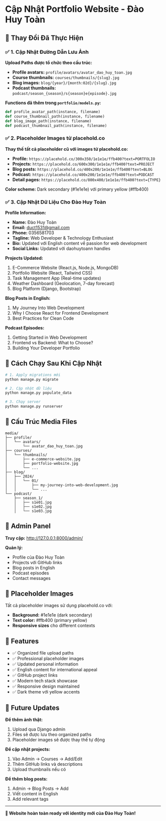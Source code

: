 # Cập Nhật Portfolio Website - Đào Huy Toàn

## 🎯 Thay Đổi Đã Thực Hiện

### ✅ **1. Cập Nhật Đường Dẫn Lưu Ảnh**

**Upload Paths được tổ chức theo cấu trúc:**
- **Profile avatars:** `profile/avatars/avatar_dao_huy_toan.jpg`
- **Course thumbnails:** `courses/thumbnails/{slug}.jpg`
- **Blog images:** `blog/{year}/{month:02d}/{slug}.jpg`
- **Podcast thumbnails:** `podcast/season_{season}/s{season}e{episode}.jpg`

**Functions đã thêm trong `portfolio/models.py`:**
```python
def profile_avatar_path(instance, filename)
def course_thumbnail_path(instance, filename)
def blog_image_path(instance, filename)
def podcast_thumbnail_path(instance, filename)
```

### ✅ **2. Placeholder Images từ placehold.co**

**Thay thế tất cả placeholder cũ với images từ placehold.co:**
- **Profile:** `https://placehold.co/300x350/1e1e1e/ffb400?text=PORTFOLIO`
- **Projects:** `https://placehold.co/600x300/1e1e1e/ffb400?text=PROJECT`
- **Blog posts:** `https://placehold.co/400x200/1e1e1e/ffb400?text=BLOG`
- **Podcast:** `https://placehold.co/400x200/1e1e1e/ffb400?text=PODCAST`
- **Detail pages:** `https://placehold.co/800x400/1e1e1e/ffb400?text={TYPE}`

**Color scheme:** Dark secondary (#1e1e1e) với primary yellow (#ffb400)

### ✅ **3. Cập Nhật Dữ Liệu Cho Đào Huy Toàn**

**Profile Information:**
- **Name:** Đào Huy Toàn
- **Email:** duct1531@gmail.com
- **Phone:** 0356581703
- **Tagline:** Web Developer & Technology Enthusiast
- **Bio:** Updated với English content về passion for web development
- **Social Links:** Updated với daohuytoann handles

**Projects Updated:**
1. E-Commerce Website (React.js, Node.js, MongoDB)
2. Portfolio Website (React, Tailwind CSS)
3. Task Management App (Real-time updates)
4. Weather Dashboard (Geolocation, 7-day forecast)
5. Blog Platform (Django, Bootstrap)

**Blog Posts in English:**
1. My Journey Into Web Development
2. Why I Choose React for Frontend Development
3. Best Practices for Clean Code

**Podcast Episodes:**
1. Getting Started in Web Development
2. Frontend vs Backend: What to Choose?
3. Building Your Developer Portfolio

## 🚀 **Cách Chạy Sau Khi Cập Nhật**

```bash
# 1. Apply migrations mới
python manage.py migrate

# 2. Cập nhật dữ liệu
python manage.py populate_data

# 3. Chạy server
python manage.py runserver
```

## 📂 **Cấu Trúc Media Files**

```
media/
├── profile/
│   └── avatars/
│       └── avatar_dao_huy_toan.jpg
├── courses/
│   └── thumbnails/
│       ├── e-commerce-website.jpg
│       ├── portfolio-website.jpg
│       └── ...
├── blog/
│   ├── 2024/
│   │   └── 01/
│   │       ├── my-journey-into-web-development.jpg
│   │       └── ...
└── podcast/
    ├── season_1/
    │   ├── s1e01.jpg
    │   ├── s1e02.jpg
    │   └── s1e03.jpg
```

## 🔧 **Admin Panel**

**Truy cập:** http://127.0.0.1:8000/admin/

**Quản lý:**
- Profile của Đào Huy Toàn
- Projects với GitHub links
- Blog posts in English
- Podcast episodes
- Contact messages

## 🎨 **Placeholder Images**

Tất cả placeholder images sử dụng placehold.co với:
- **Background:** #1e1e1e (dark secondary)
- **Text color:** #ffb400 (primary yellow)
- **Responsive sizes** cho different contexts

## 📱 **Features**

- ✅ Organized file upload paths
- ✅ Professional placeholder images
- ✅ Updated personal information
- ✅ English content for international appeal
- ✅ GitHub project links
- ✅ Modern tech stack showcase
- ✅ Responsive design maintained
- ✅ Dark theme với yellow accents

## 🔄 **Future Updates**

**Để thêm ảnh thật:**
1. Upload qua Django admin
2. Files sẽ được lưu theo organized paths
3. Placeholder images sẽ được thay thế tự động

**Để cập nhật projects:**
1. Vào Admin → Courses → Add/Edit
2. Thêm GitHub links và descriptions
3. Upload thumbnails nếu có

**Để thêm blog posts:**
1. Admin → Blog Posts → Add
2. Viết content in English
3. Add relevant tags

---

**🎉 Website hoàn toàn ready với identity mới của Đào Huy Toàn!** 